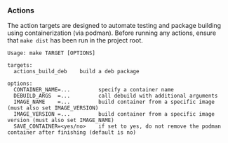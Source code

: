 ### Actions

The action targets are designed to automate testing and package building using containerization (via podman). Before running any actions, ensure that `make dist` has been run in the project root.

```
Usage: make TARGET [OPTIONS]

targets:
  actions_build_deb    build a deb package

options:
  CONTAINER_NAME=...         specify a container name
  DEBUILD_ARGS  =...         call debuild with additional arguments
  IMAGE_NAME    =...         build container from a specific image (must also set IMAGE_VERSION)
  IMAGE_VERSION =...         build container from a specific image version (must also set IMAGE_NAME)
  SAVE_CONTAINER=<yes/no>    if set to yes, do not remove the podman container after finishing (default is no)
```
